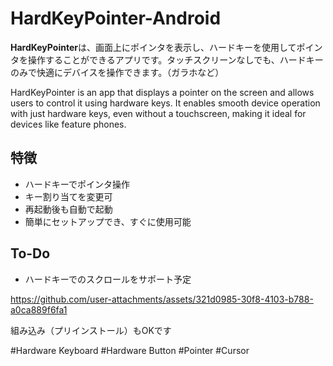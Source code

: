 # HardKeyPointer-Android

**HardKeyPointer**は、画面上にポインタを表示し、ハードキーを使用してポインタを操作することができるアプリです。タッチスクリーンなしでも、ハードキーのみで快適にデバイスを操作できます。（ガラホなど）

HardKeyPointer is an app that displays a pointer on the screen and allows users to control it using hardware keys. It enables smooth device operation with just hardware keys, even without a touchscreen, making it ideal for devices like feature phones. 

## 特徴

- ハードキーでポインタ操作
- キー割り当てを変更可
- 再起動後も自動で起動
- 簡単にセットアップでき、すぐに使用可能

## To-Do
- ハードキーでのスクロールをサポート予定


https://github.com/user-attachments/assets/321d0985-30f8-4103-b788-a0ca889f6fa1


組み込み（プリインストール）もOKです

#Hardware Keyboard 
#Hardware Button 
#Pointer
#Cursor
